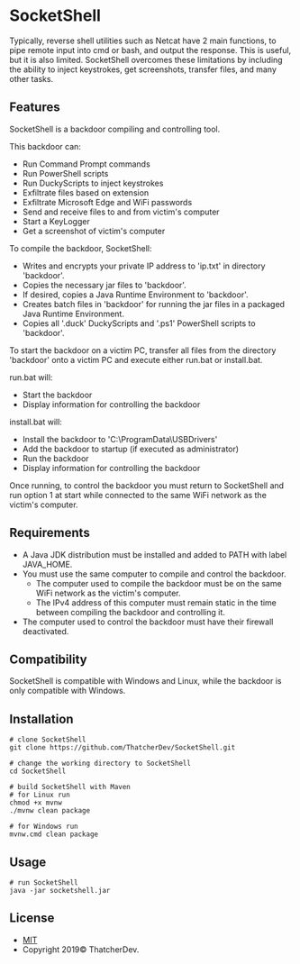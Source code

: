 # SocketShell
Typically, reverse shell utilities such as Netcat have 2 main functions, to pipe remote input into cmd or bash, and output the response.
This is useful, but it is also limited.
SocketShell overcomes these limitations by including the ability to inject keystrokes, get screenshots, transfer files, and many other tasks.

## Features
SocketShell is a backdoor compiling and controlling tool.

This backdoor can:
- Run Command Prompt commands
- Run PowerShell scripts
- Run DuckyScripts to inject keystrokes
- Exfiltrate files based on extension
- Exfiltrate Microsoft Edge and WiFi passwords
- Send and receive files to and from victim's computer
- Start a KeyLogger
- Get a screenshot of victim's computer

To compile the backdoor, SocketShell:
- Writes and encrypts your private IP address to 'ip.txt' in directory 'backdoor'.
- Copies the necessary jar files to 'backdoor'.
- If desired, copies a Java Runtime Environment to 'backdoor'.
- Creates batch files in 'backdoor' for running the jar files in a packaged Java Runtime Environment.
- Copies all '.duck' DuckyScripts and '.ps1' PowerShell scripts to 'backdoor'.

To start the backdoor on a victim PC, transfer all files from the directory 'backdoor' onto a victim PC and execute either run.bat or install.bat.

run.bat will:
- Start the backdoor
- Display information for controlling the backdoor

install.bat will:
- Install the backdoor to 'C:\ProgramData\USBDrivers'
- Add the backdoor to startup (if executed as administrator)
- Run the backdoor
- Display information for controlling the backdoor

Once running, to control the backdoor you must return to SocketShell and run option 1 at start while connected to the same WiFi network as the victim's computer.

## Requirements
- A Java JDK distribution must be installed and added to PATH with label JAVA_HOME.
- You must use the same computer to compile and control the backdoor.
  - The computer used to compile the backdoor must be on the same WiFi network as the victim's computer.
  - The IPv4 address of this computer must remain static in the time between compiling the backdoor and controlling it.
- The computer used to control the backdoor must have their firewall deactivated.

## Compatibility
SocketShell is compatible with Windows and Linux, while the backdoor is only compatible with Windows.

## Installation
```
# clone SocketShell
git clone https://github.com/ThatcherDev/SocketShell.git

# change the working directory to SocketShell
cd SocketShell

# build SocketShell with Maven
# for Linux run
chmod +x mvnw
./mvnw clean package

# for Windows run
mvnw.cmd clean package
```

## Usage
```
# run SocketShell
java -jar socketshell.jar
```

## License
- [MIT](https://choosealicense.com/licenses/mit/)
- Copyright 2019© ThatcherDev.
